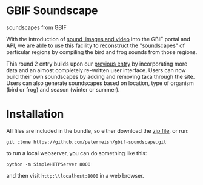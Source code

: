 # GBIF Soundscape
soundscapes from GBIF

With the introduction of [sound, images and video](http://gbif.blogspot.com.au/2014/05/multimedia-in-gbif.html) into the GBIF portal and API, we are able to use this facility to reconstruct the "soundscapes" of particular regions by compiling the bird and frog sounds from those regions.

This round 2 entry builds upon our [previous entry](http://devpost.com/software/gbif-soundscape) by incorporating more data and an almost completely re-written user interface. Users can now build their own soundscapes by adding and removing taxa through the site. Users can also generate soundscapes based on location, type of organism (bird or frog) and season (winter or summer).

# Installation
All files are included in the bundle, so either download the [zip file](https://github.com/peterneish/gbif-soundscape/archive/master.zip), or run:

```
git clone https://github.com/peterneish/gbif-soundscape.git
```

to run a local webserver, you can do something like this:
```
python -m SimpleHTTPServer 8000
```
and then visit `http:\\localhost:8000` in a web browser.
